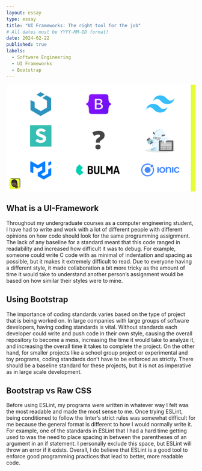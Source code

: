 ```yaml
---
layout: essay
type: essay
title: "UI Frameworks: The right tool for the job"
# All dates must be YYYY-MM-DD format!
date: 2024-02-22
published: true
labels:
  - Software Engineering
  - UI Frameworks
  - Bootstrap
---
```


<center><img width="800px" class="center" src="../img/UI-frameworks.png"></center>

## What is a UI-Framework 

Throughout my undergraduate courses as a computer engineering student, I have had to write and work with a lot of different people with different opinions on how code should look for the same programming assignment. The lack of any baseline for a standard meant that this code ranged in readability and increased how difficult it was to debug. For example, someone could write C code with as minimal of indentation and spacing as possible, but it makes it extremely difficult to read. Due to everyone having a different style, it made collaboration a bit more tricky as the amount of time it would take to understand another person’s assignment would be based on how similar their styles were to mine.

## Using Bootstrap

The importance of coding standards varies based on the type of project that is being worked on. In large companies with large groups of software developers, having coding standards is vital. Without standards each developer could write and push code in their own style, causing the overall repository to become a mess, increasing the time it would take to analyze it, and increasing the overall time it takes to complete the project. On the other hand, for smaller projects like a school group project or experimental and toy programs, coding standards don’t have to be enforced as strictly. There should be a baseline standard for these projects, but it is not as imperative as in large scale development.

## Bootstrap vs Raw CSS

Before using ESLint, my programs were written in whatever way I felt was the most readable and made the most sense to me. Once trying ESLint, being conditioned to follow the linter’s strict rules was somewhat difficult for me because the general format is different to how I would normally write it. For example, one of the standards in ESLint that I had a hard time getting used to was the need to place spacing in between the parentheses of an argument in an if statement. I personally exclude this space, but ESLint will throw an error if it exists. Overall, I do believe that ESLint is a good tool to enforce good programming practices that lead to better, more readable code.

